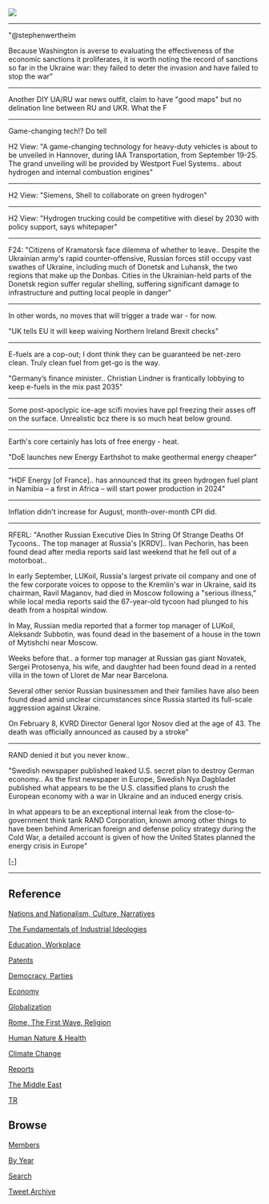<img src="https://drive.google.com/uc?export=view&id=1B2wf9R7AMH1d7Vw6e2mucLbIQ5NSjir7"/>

---

"@stephenwertheim

Because Washington is averse to evaluating the effectiveness of the
economic sanctions it proliferates, it is worth noting the record of
sanctions so far in the Ukraine war: they failed to deter the invasion
and have failed to stop the war"

---

Another DIY UA/RU war news outfit, claim to have "good maps" but no
delination line between RU and UKR. What the F

---

Game-changing tech!? Do tell

H2 View: "A game-changing technology for heavy-duty vehicles is about
to be unveiled in Hannover, during IAA Transportation, from September
19-25. The grand unveiling will be provided by Westport Fuel Systems..
about hydrogen and internal combustion engines"

---

H2 View: "Siemens, Shell to collaborate on green hydrogen"

---

H2 View: "Hydrogen trucking could be competitive with diesel by 2030
with policy support, says whitepaper"

---

F24: "Citizens of Kramatorsk face dilemma of whether to
leave.. Despite the Ukrainian army's rapid counter-offensive, Russian
forces still occupy vast swathes of Ukraine, including much of Donetsk
and Luhansk, the two regions that make up the Donbas. Cities in the
Ukrainian-held parts of the Donetsk region suffer regular shelling,
suffering significant damage to infrastructure and putting local
people in danger"

---

In other words, no moves that will trigger a trade war - for now.

"UK tells EU it will keep waiving Northern Ireland Brexit checks"

---

E-fuels are a cop-out; I dont think they can be guaranteed be net-zero
clean. Truly clean fuel from get-go is the way.

"Germany’s finance minister.. Christian Lindner is frantically lobbying
to keep e-fuels in the mix past 2035"

---

Some post-apoclypic ice-age scifi movies have ppl freezing their asses
off on the surface. Unrealistic bcz there is so much heat below
ground.

---

Earth's core certainly has lots of free energy - heat.

"DoE launches new Energy Earthshot to make geothermal energy cheaper"

---

"HDF Energy [of France].. has announced that its green hydrogen fuel
plant in Namibia – a first in Africa – will start power production in
2024"

---

Inflation didn't increase for August, month-over-month CPI did.

---

RFERL: "Another Russian Executive Dies In String Of Strange Deaths Of
Tycoons.. The top manager at Russia's [KRDV].. Ivan Pechorin, has been
found dead after media reports said last weekend that he fell out of a
motorboat.. 

In early September, LUKoil, Russia's largest private oil company and
one of the few corporate voices to oppose to the Kremlin's war in
Ukraine, said its chairman, Ravil Maganov, had died in Moscow
following a "serious illness," while local media reports said the
67-year-old tycoon had plunged to his death from a hospital window.

In May, Russian media reported that a former top manager of LUKoil,
Aleksandr Subbotin, was found dead in the basement of a house in the
town of Mytishchi near Moscow.

Weeks before that..  a former top manager at Russian gas giant
Novatek, Sergei Protosenya, his wife, and daughter had been found dead
in a rented villa in the town of Lloret de Mar near Barcelona.

Several other senior Russian businessmen and their families have also
been found dead amid unclear circumstances since Russia started its
full-scale aggression against Ukraine.

On February 8, KVRD Director General Igor Nosov died at the age of 43.
The death was officially announced as caused by a stroke"

---

RAND denied it but you never know.. 

"Swedish newspaper published leaked U.S. secret plan to destroy German
economy.. As the first newspaper in Europe, Swedish Nya Dagbladet
published what appears to be the U.S. classified plans to crush the
European economy with a war in Ukraine and an induced energy crisis.

In what appears to be an exceptional internal leak from the
close-to-government think tank RAND Corporation, known among other
things to have been behind American foreign and defense policy
strategy during the Cold War, a detailed account is given of how the
United States planned the energy crisis in Europe"

[[-]](https://www.riotimesonline.com/brazil-news/modern-day-censorship/swedish-newspaper-publishes-leaked-u-s-strategic-plan-to-destroy-german-economy/)

---

## Reference

[Nations and Nationalism, Culture, Narratives](2013/02/nations-and-nationalism.html)

[The Fundamentals of Industrial Ideologies](2011/04/fundamentals-of-industrial-ideologies.html)

[Education, Workplace](2017/09/education-workplace.html)

[Patents](2018/09/patents.html)

[Democracy, Parties](2016/11/democracy.html)

[Economy](2018/05/economy.html)

[Globalization](2018/09/globalization.html)

[Rome, The First Wave, Religion](2017/12/rome.html)

[Human Nature & Health](2020/07/human-nature.html)

[Climate Change](2018/12/climate.html)

[Reports](2019/05/reports.html)

[The Middle East](2019/07/middleeast.html)

[TR](../tr)

## Browse

[Members](2022/08/members.html)

[By Year](years.html)

[Search](search.html)

[Tweet Archive](tweets/index.html)
